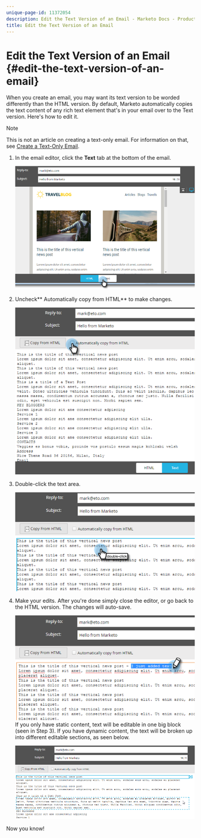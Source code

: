 ```yaml
---
unique-page-id: 11372054
description: Edit the Text Version of an Email - Marketo Docs - Product Documentation
title: Edit the Text Version of an Email
---
```


# Edit the Text Version of an Email {#edit-the-text-version-of-an-email}

When you create an email, you may want its text version to be worded differently than the HTML version. By default, Marketo automatically copies the text content of any rich text element that's in your email over to the Text version. Here's how to edit it.

>[!NOTE]
>
>This is not an article on creating a text-only email. For information on that, see [Create a Text-Only Email](create-a-text-only-email.md).

1. In the email editor, click the **Text** tab at the bottom of the email.

   ![](assets/one-5.png)

1. Uncheck** Automatically copy from HTML** to make changes.

   ![](assets/two-5.png)

1. Double-click the text area.

   ![](assets/three-4.png)

1. Make your edits. After you're done simply close the editor, or go back to the HTML version. The changes will auto-save.

   ![](assets/four-4.png)  
   If you only have static content, text will be editable in one big block (seen in Step 3). If you have dynamic content, the text will be broken up into different editable sections, as seen below.

   ![](assets/five-3.png)

Now you know!
